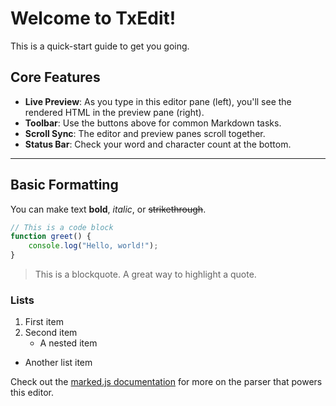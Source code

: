 
# Welcome to TxEdit!

This is a quick-start guide to get you going.

## Core Features

*   **Live Preview**: As you type in this editor pane (left), you'll see the rendered HTML in the preview pane (right).
*   **Toolbar**: Use the buttons above for common Markdown tasks.
*   **Scroll Sync**: The editor and preview panes scroll together.
*   **Status Bar**: Check your word and character count at the bottom.

---

## Basic Formatting

You can make text **bold**, _italic_, or ~~strikethrough~~.

```javascript
// This is a code block
function greet() {
    console.log("Hello, world!");
}
```

> This is a blockquote. A great way to highlight a quote.

### Lists

1.  First item
2.  Second item
    *   A nested item

*   Another list item

Check out the [marked.js documentation](https://marked.js.org/) for more on the parser that powers this editor.
